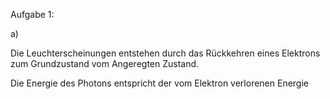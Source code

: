 Aufgabe 1:

a)

Die Leuchterscheinungen entstehen durch das Rückkehren eines Elektrons zum Grundzustand vom Angeregten Zustand.

Die Energie des Photons entspricht der vom Elektron verlorenen Energie